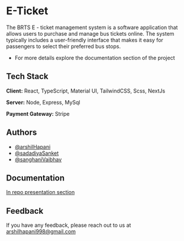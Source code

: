 
# E-Ticket

The BRTS E - ticket management system is a software application that allows users to purchase and manage bus tickets online. The system typically includes a user-friendly interface that makes it easy for passengers to select their preferred bus stops.

- For more details explore the documentation section of the project


## Tech Stack

**Client:** React, TypeScript, Material UI, TailwindCSS, Scss, NextJs

**Server:** Node, Express, MySql

**Payment Gateway:** Stripe


## Authors

- [@arshilHapani](https://github.com/ArshilHapani/)
 - [@sadadiyaSanket](https://github.com/sanket-164)
 - [@sanghaniVaibhav](https://github.com/Vaibhavksanghani)

## Documentation

[In repo presentation section](https://github.com/ArshilHapani/E-Ticket_Diploma_Sem-6_V2/tree/master/docs)


## Feedback

If you have any feedback, please reach out to us at arshilhapani998@gmail.com

